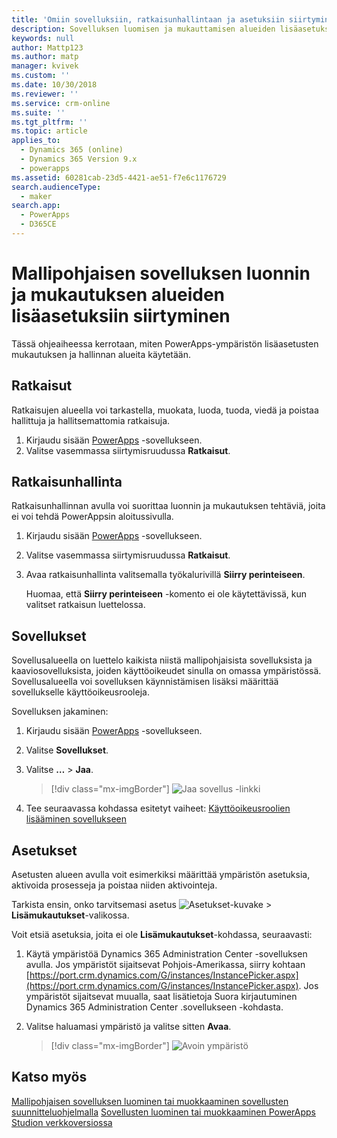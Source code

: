 ```yaml
---
title: 'Omiin sovelluksiin, ratkaisunhallintaan ja asetuksiin siirtyminen PowerAppsissa | Microsoft Docs'
description: Sovelluksen luomisen ja mukauttamisen alueiden lisäasetukset etsitään PowerAppsissa
keywords: null
author: Mattp123
ms.author: matp
manager: kvivek
ms.custom: ''
ms.date: 10/30/2018
ms.reviewer: ''
ms.service: crm-online
ms.suite: ''
ms.tgt_pltfrm: ''
ms.topic: article
applies_to:
  - Dynamics 365 (online)
  - Dynamics 365 Version 9.x
  - powerapps
ms.assetid: 60281cab-23d5-4421-ae51-f7e6c1176729
search.audienceType:
  - maker
search.app:
  - PowerApps
  - D365CE
---
```


# <a name="navigate-to-advanced-model-driven-app-making-and-customization-areas"></a>Mallipohjaisen sovelluksen luonnin ja mukautuksen alueiden lisäasetuksiin siirtyminen

Tässä ohjeaiheessa kerrotaan, miten PowerApps-ympäristön lisäasetusten mukautuksen ja hallinnan alueita käytetään.

## <a name="solutions"></a>Ratkaisut
Ratkaisujen alueella voi tarkastella, muokata, luoda, tuoda, viedä ja poistaa hallittuja ja hallitsemattomia ratkaisuja. 

1.  Kirjaudu sisään [PowerApps](https://web.powerapps.com/?utm_source=padocs&utm_medium=linkinadoc&utm_campaign=referralsfromdoc) -sovellukseen.
2.  Valitse vasemmassa siirtymisruudussa **Ratkaisut**. 

## <a name="solution-explorer"></a>Ratkaisunhallinta
Ratkaisunhallinnan avulla voi suorittaa luonnin ja mukautuksen tehtäviä, joita ei voi tehdä PowerAppsin aloitussivulla.

1.  Kirjaudu sisään [PowerApps](https://web.powerapps.com/?utm_source=padocs&utm_medium=linkinadoc&utm_campaign=referralsfromdoc) -sovellukseen. 
2.  Valitse vasemmassa siirtymisruudussa **Ratkaisut**.  
3.  Avaa ratkaisunhallinta valitsemalla työkalurivillä **Siirry perinteiseen**. 

    Huomaa, että **Siirry perinteiseen** -komento ei ole käytettävissä, kun valitset ratkaisun luettelossa.

## <a name="apps"></a>Sovellukset
Sovellusalueella on luettelo kaikista niistä mallipohjaisista sovelluksista ja kaaviosovelluksista, joiden käyttöoikeudet sinulla on omassa ympäristössä. Sovellusalueella voi sovelluksen käynnistämisen lisäksi määrittää sovellukselle käyttöoikeusrooleja. 

Sovelluksen jakaminen:
1.  Kirjaudu sisään [PowerApps](https://web.powerapps.com/?utm_source=padocs&utm_medium=linkinadoc&utm_campaign=referralsfromdoc) -sovellukseen.

2.  Valitse **Sovellukset**.
 
3.  Valitse **…** > **Jaa**. 

    > [!div class="mx-imgBorder"] 
    > ![Jaa sovellus -linkki](media/share-link.png) 

4. Tee seuraavassa kohdassa esitetyt vaiheet: [Käyttöoikeusroolien lisääminen sovellukseen](https://docs.microsoft.com/powerapps/maker/model-driven-apps/share-model-driven-app#add-security-roles-to-the-app)
 
## <a name="settings"></a>Asetukset
Asetusten alueen avulla voit esimerkiksi määrittää ympäristön asetuksia, aktivoida prosesseja ja poistaa niiden aktivointeja. 

Tarkista ensin, onko tarvitsemasi asetus ![Asetukset-kuvake](media/powerapps-gear.png)  > **Lisämukautukset**-valikossa.

Voit etsiä asetuksia, joita ei ole **Lisämukautukset**-kohdassa, seuraavasti:  
1.  Käytä ympäristöä Dynamics 365 Administration Center -sovelluksen avulla. Jos ympäristöt sijaitsevat Pohjois-Amerikassa, siirry kohtaan [https://port.crm.dynamics.com/G/instances/InstancePicker.aspx](https://port.crm.dynamics.com/G/instances/InstancePicker.aspx). Jos ympäristöt sijaitsevat muualla, saat lisätietoja Suora kirjautuminen Dynamics 365 Administration Center .sovellukseen -kohdasta.
2.  Valitse haluamasi ympäristö ja valitse sitten **Avaa**.

    > [!div class="mx-imgBorder"] 
    > ![Avoin ympäristö](media/open-environment.png)

## <a name="see-also"></a>Katso myös
[Mallipohjaisen sovelluksen luominen tai muokkaaminen sovellusten suunnitteluohjelmalla](create-edit-app.md)
[Sovellusten luominen tai muokkaaminen PowerApps Studion verkkoversiossa](../canvas-apps/create-app-browser.md)
